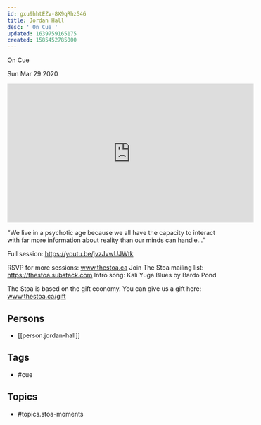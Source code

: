 ```yaml
---
id: gxu9hhtEZv-8X9qRhz546
title: Jordan Hall
desc: ' On Cue '
updated: 1639759165175
created: 1585452785000
---
```



 On Cue 

Sun Mar 29 2020

<iframe width="560" height="315" src="https://www.youtube.com/embed/yBcn-8TZOzQ" title="Jordan Hall: On Cue (Stoa Moments)" frameborder="0" allow="accelerometer; autoplay; clipboard-write; encrypted-media; gyroscope; picture-in-picture" allowfullscreen ></iframe>

"We live in a psychotic age because we all have the capacity to interact with far more information about reality than our minds can handle..."

Full session: https://youtu.be/jvzJvwUJWtk

RSVP for more sessions: www.thestoa.ca
Join The Stoa mailing list: https://thestoa.substack.com
Intro song: Kali Yuga Blues by Bardo Pond

The Stoa is based on the gift economy. You can give us a gift here: www.thestoa.ca/gift

## Persons

- [[person.jordan-hall]]

## Tags

- #cue

## Topics

- #topics.stoa-moments

